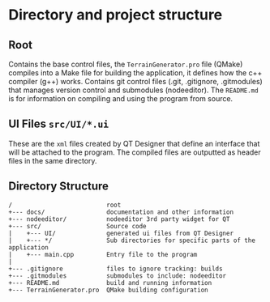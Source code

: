 # Directory and project structure

## Root

Contains the base control files, the `TerrainGenerator.pro` file (QMake) compiles into a Make file for building the application, it defines how the c++ compiler (g++) works. Contains git control files (.git, .gitignore, .gitmodules) that manages version control and submodules (nodeeditor). The `README.md` is for information on compiling and using the program from source.

## UI Files `src/UI/*.ui`

These are the `xml` files created by QT Designer that define an interface that will be attached to the program. The compiled files are outputted as header files in the same directory.

## Directory Structure

```
/                          root
+--- docs/                 documentation and other information
+--- nodeeditor/           nodeeditor 3rd party widget for QT
+--- src/                  Source code
|    +--- UI/              generated ui files from QT Designer
|    +--- */               Sub directories for specific parts of the application
|    +--- main.cpp         Entry file to the program
|
+--- .gitignore            files to ignore tracking: builds
+--- .gitmodules           submodules to include: nodeeditor
+--- README.md             build and running information
+--- TerrainGenerator.pro  QMake building configuration
```